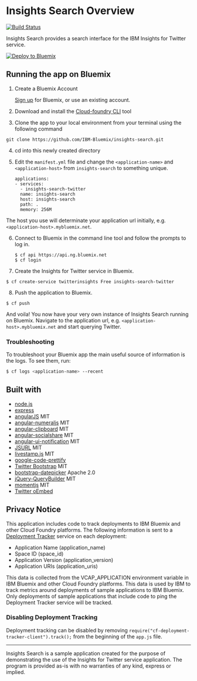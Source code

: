 # Insights Search Overview

[![Build Status](https://travis-ci.org/IBM-Bluemix/insights-search.svg?branch=master)](https://travis-ci.org/IBM-Bluemix/insights-search)

Insights Search provides a search interface for the IBM Insights for Twitter service.

[![Deploy to Bluemix](https://deployment-tracker.mybluemix.net/stats/75cdc358cd463dae24f14ece5aa57886/button.svg)](https://bluemix.net/deploy?repository=https://github.com/IBM-Bluemix/insights-search.git)

## Running the app on Bluemix

1. Create a Bluemix Account

    [Sign up][bluemix_signup_url] for Bluemix, or use an existing account.
    
2. Download and install the [Cloud-foundry CLI][cloud_foundry_url] tool

3. Clone the app to your local environment from your terminal using the following command

  ```
  git clone https://github.com/IBM-Bluemix/insights-search.git
  ```

4. cd into this newly created directory

5. Edit the `manifest.yml` file and change the `<application-name>` and `<application-host>` from `insights-search` to something unique.

	```
    applications:
    - services:
      - insights-search-twitter
      name: insights-search
      host: insights-search
      path: .
      memory: 256M
	```

  The host you use will determinate your application url initially, e.g. `<application-host>.mybluemix.net`.

6. Connect to Bluemix in the command line tool and follow the prompts to log in.

	```
	$ cf api https://api.ng.bluemix.net
	$ cf login
	```
7. Create the Insights for Twitter service in Bluemix.

  ```
  $ cf create-service twitterinsights Free insights-search-twitter
  ```

8. Push the application to Bluemix.

  ```
  $ cf push
  ```

And voila! You now have your very own instance of Insights Search running on Bluemix. Navigate to the application url, e.g. `<application-host>.mybluemix.net` and start querying Twitter.

### Troubleshooting

To troubleshoot your Bluemix app the main useful source of information is the logs. To see them, run:

  ```sh
  $ cf logs <application-name> --recent
  ```

## Built with
   - [node.js](https://nodejs.org/)
   - [express](http://expressjs.com/)
   - [angularJS](https://angularjs.org) MIT
   - [angular-numeraljs](https://github.com/baumandm/angular-numeraljs) MIT
   - [angular-clipboard](https://github.com/omichelsen/angular-clipboard) MIT
   - [angular-socialshare](https://github.com/720kb/angular-socialshare) MIT
   - [angular-ui-notification](https://github.com/alexcrack/angular-ui-notification) MIT
   - [JSURL](https://github.com/Sage/jsurl) MIT
   - [livestamp.js](http://mattbradley.github.io/livestampjs/) MIT
   - [google-code-prettify](https://code.google.com/p/google-code-prettify/)
   - [Twitter Bootstrap](http://getbootstrap.com/) MIT
   - [bootstrap-datepicker](https://github.com/eternicode/bootstrap-datepicker) Apache 2.0
   - [jQuery-QueryBuilder](https://github.com/mistic100/jQuery-QueryBuilder) MIT
   - [momentjs](http://momentjs.com) MIT
   - [Twitter oEmbed](https://dev.twitter.com/web/embedded-tweets/parameters)

## Privacy Notice
This application includes code to track deployments to IBM Bluemix and other Cloud Foundry platforms.
The following information is sent to a [Deployment Tracker](https://github.com/IBM-Bluemix/cf-deployment-tracker-service)
service on each deployment:

* Application Name (application_name)
* Space ID (space_id)
* Application Version (application_version)
* Application URIs (application_uris)

This data is collected from the VCAP_APPLICATION environment variable in IBM Bluemix and other Cloud Foundry platforms. This data is used by IBM to track metrics around deployments of sample applications to IBM Bluemix. Only deployments of sample applications that include code to ping the Deployment Tracker service will be tracked.

### Disabling Deployment Tracking

Deployment tracking can be disabled by removing `require("cf-deployment-tracker-client").track();` from the beginning of the `app.js` file.

---

Insights Search is a sample application created for the purpose of demonstrating the use of the Insights for Twitter service application.
The program is provided as-is with no warranties of any kind, express or implied.

[bluemix_signup_url]: https://console.ng.bluemix.net/?cm_mmc=GitHubReadMe-_-BluemixSampleApp-_-Node-_-Workflow
[cloud_foundry_url]: https://github.com/cloudfoundry/cli

